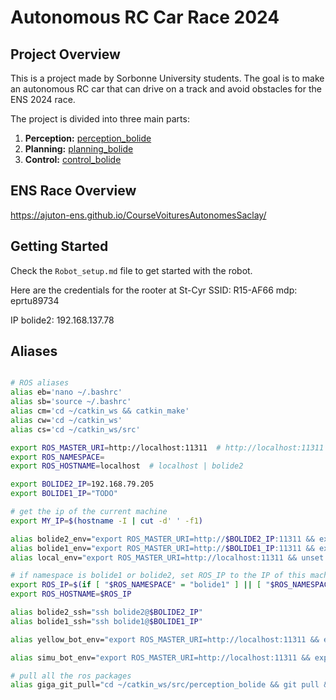 # Autonomous RC Car Race 2024


## Project Overview
This is a project made by Sorbonne University students. The goal is to make an autonomous RC car that can drive on a track and avoid obstacles for the ENS 2024 race.

The project is divided into three main parts:
1. **Perception:** [perception_bolide](https://github.com/Pfecourse/perception_bolide)
2. **Planning:** [planning_bolide](https://github.com/Pfecourse/planning_bolide)
3. **Control:** [control_bolide](https://github.com/Pfecourse/control_bolide)


## ENS Race Overview
https://ajuton-ens.github.io/CourseVoituresAutonomesSaclay/

## Getting Started

Check the `Robot_setup.md` file to get started with the robot.

Here are the credentials for the rooter at St-Cyr
SSID: R15-AF66
mdp: eprtu89734

IP bolide2: 192.168.137.78

## Aliases

```bash

# ROS aliases
alias eb='nano ~/.bashrc'
alias sb='source ~/.bashrc'
alias cm='cd ~/catkin_ws && catkin_make'
alias cw='cd ~/catkin_ws'
alias cs='cd ~/catkin_ws/src'

export ROS_MASTER_URI=http://localhost:11311  # http://localhost:11311 | http://192.168.79.205:11311
export ROS_NAMESPACE=
export ROS_HOSTNAME=localhost  # localhost | bolide2

export BOLIDE2_IP=192.168.79.205
export BOLIDE1_IP="TODO"

# get the ip of the current machine
export MY_IP=$(hostname -I | cut -d' ' -f1)

alias bolide2_env="export ROS_MASTER_URI=http://$BOLIDE2_IP:11311 && export ROS_NAMESPACE=bolide2"
alias bolide1_env="export ROS_MASTER_URI=http://$BOLIDE1_IP:11311 && export ROS_NAMESPACE=bolide1"
alias local_env="export ROS_MASTER_URI=http://localhost:11311 && unset ROS_NAMESPACE"

# if namespace is bolide1 or bolide2, set ROS_IP to the IP of this machine else set to localhost
export ROS_IP=$(if [ "$ROS_NAMESPACE" = "bolide1" ] || [ "$ROS_NAMESPACE" = "bolide2" ]; then echo $MY_IP; else echo localhost; fi)
export ROS_HOSTNAME=$ROS_IP

alias bolide2_ssh="ssh bolide2@$BOLIDE2_IP"
alias bolide1_ssh="ssh bolide1@$BOLIDE1_IP"

alias yellow_bot_env="export ROS_MASTER_URI=http://localhost:11311 && export ROS_NAMESPACE=yellow_bot"

alias simu_bot_env="export ROS_MASTER_URI=http://localhost:11311 && export ROS_NAMESPACE=simu_bot"

# pull all the ros packages
alias giga_git_pull="cd ~/catkin_ws/src/perception_bolide && git pull && cd ~/catkin_ws/src/planning_bolide && git pull && cd ~/catkin_ws/src/control_bolide && git pull && cd ~/Course_2024 && git pull && cd"
```
